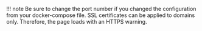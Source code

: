      
    
!!! note
     Be sure to change the port number if you changed the configuration from your docker-compose file. SSL certificates can be applied to domains only. Therefore, the page loads with an HTTPS warning.
   
   

